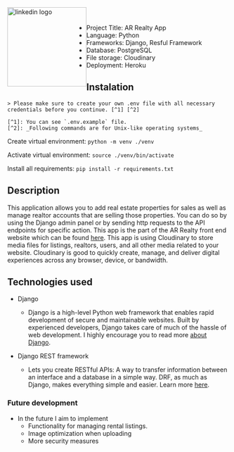 <a href="https://www.linkedin.com/in/almir-redzematovic-05b734201/" style="outline: none;"><img src="https://res.cloudinary.com/iamalmiir/image/upload/v1655748669/Linkedin-logo-png_ufs32u.png" alt="linkedin logo" style="float: left; margin-top: 10px;width: 180px;"/></a>
<br />
<br />

- Project Title: AR Realty App
- Language: Python
- Frameworks: Django, Resful Framework
- Database: PostgreSQL
- File storage: Cloudinary
- Deployment: Heroku

## Instalation

    > Please make sure to create your own .env file with all necessary credentials before you continue. [^1] [^2]
    
    [^1]: You can see `.env.example` file.
    [^2]: _Following commands are for Unix-like operating systems_

Create virtual environment: `python -m venv ./venv`

Activate virtual environment: `source ./venv/bin/activate`

Install all requirements: `pip install -r requirements.txt`

## Description

This application allows you to add real estate properties for sales as well as manage realtor accounts that are selling
those properties. You can do so by using the Django admin panel or by sending http requests to the API endpoints for
specific action. This app is the part of the AR Realty front end website which can be
found [here](https://ar-realty-client.vercel.app/). This app is using Cloudinary to store media files for listings,
realtors, users, and all other media related to your website. Cloudinary is good to quickly create, manage, and deliver
digital experiences across any browser, device, or bandwidth.

## Technologies used

- Django
    - Django is a high-level Python web framework that enables rapid development of secure and maintainable websites.
      Built by experienced developers, Django takes care of much of the hassle of web development. I highly encourage
      you to read more [about Django](https://developer.mozilla.org/en-US/docs/Learn/Server-side/Django/Introduction).
- Django REST framework

    - Lets you create RESTful APIs: A way to transfer information between an interface and a database in a simple way.
      DRF, as much as Django, makes everything simple and easier. Learn
      more [here](https://www.django-rest-framework.org/).

### Future development

- In the future I aim to implement
    - Functionality for managing rental listings.
    - Image optimization when uploading
    - More security measures
